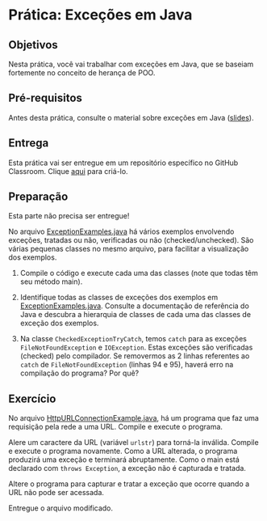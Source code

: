 # Prática: Exceções em Java


## Objetivos
Nesta prática, você vai trabalhar com exceções em Java, que se baseiam fortemente no conceito de herança de POO.

## Pré-requisitos

Antes desta prática, consulte o material sobre exceções em Java (<a href="https://docs.google.com/presentation/d/1qaRbIe9X0UjKwHwnFqHvNK-fS97LCzm4CaXX0NGMhCo/edit?usp=sharing">slides</a>).


## Entrega

Esta prática vai ser entregue em um repositório específico no GitHub Classroom. Clique [aqui](https://classroom.github.com/a/xibKSpK3) para criá-lo. 


## Preparação

Esta parte não precisa ser entregue!

No arquivo [ExceptionExamples.java](src/ExceptionExamples.java) há vários exemplos envolvendo exceções, tratadas ou não, verificadas ou não (checked/unchecked). São várias pequenas classes no mesmo arquivo, para facilitar a visualização dos exemplos.

1. Compile o código e execute cada uma das classes (note que todas têm seu método main). 

2. Identifique todas as classes de exceções dos exemplos em [ExceptionExamples.java](src/ExceptionExamples.java). Consulte a documentação de referência do Java e descubra a hierarquia de classes de cada uma das classes de exceção dos exemplos.

3. Na classe `CheckedExceptionTryCatch`, temos `catch` para as exceções `FileNotFoundException` e `IOException`. Estas exceções são verificadas (checked) pelo compilador. Se removermos as 2 linhas referentes ao `catch` de `FileNotFoundException` (linhas 94 e 95), haverá erro na compilação do programa? Por quê?


## Exercício

No arquivo [HttpURLConnectionExample.java](src/HttpURLConnectionExample.java), há um programa que faz uma requisição pela rede a uma URL. Compile e execute o programa.

Alere um caractere da URL (variável `urlstr`) para torná-la inválida. Compile e execute o programa novamente. Como a URL alterada, o programa produzirá uma exceção e terminará abruptamente. Como o main está declarado com `throws Exception`, a exceção não é capturada e tratada.

Altere o programa para capturar e tratar a exceção que ocorre quando a URL não pode ser acessada.

Entregue o arquivo modificado.
